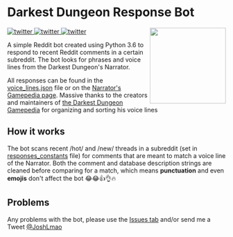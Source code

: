 <h1>
  <br>
  Darkest Dungeon Response Bot
  </br>
</h1>

<p align="right">
  <img src="https://i.imgur.com/h7XUiDU.png" width="175px" align="right"></img>
</p>

<p>
  <a href="https://twitter.com/JoshLmao">
    <img src="https://img.shields.io/badge/twitter-JoshLmao-blue.svg?style=flat-square" alt="twitter"/>
  </a>
  <a href="https://ko-fi.com/joshlmao">
    <img src="https://img.shields.io/badge/support-ko_fi-orange.svg?style=flat-square" alt="twitter"/>
  </a>
  <a href="https://reddit.com/r/darkestdungeon">
    <img src="https://img.shields.io/badge/live-/r/DarkestDungeon-success.svg?style=flat-square" alt="twitter"/>
  </a>
</p>

A simple Reddit bot created using Python 3.6 to respond to recent Reddit comments in a certain subreddit. The bot looks for phrases and voice lines from the Darkest Dungeon's Narrator.

All responses can be found in the [voice_lines.json](./voice_lines.json) file or on the [Narrator's Gamepedia page](https://darkestdungeon.gamepedia.com/Narrator). Massive thanks to the creators and maintainers of [the Darkest Dungeon Gamepedia](https://darkestdungeon.gamepedia.com) for organizing and sorting his voice lines

## How it works

The bot scans recent /hot/ and /new/ threads in a subreddit (set in [responses_constants](./responses_constants.py) file) for comments that are meant to match a voice line of the Narrator. Both the comment and database description strings are cleaned before comparing for a match, which means **punctuation** and even **emojis** don't affect the bot 😂😂👍👌🔥

## Problems

Any problems with the bot, please use the [Issues tab](https://github.com/JoshLmao/DarkestDungeonResponseBot/issues) and/or send me a Tweet [@JoshLmao](https://twitter.com/JoshLmao)
